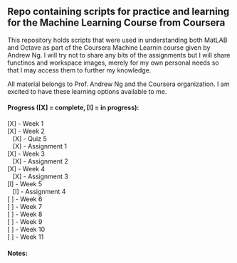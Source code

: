 ## Repo containing scripts for practice and learning for the Machine Learning Course from Coursera

This repository holds scripts that were used in understanding both MatLAB and Octave as part of the Coursera Machine Learnin course given by Andrew Ng. I will try not to share any bits of the assignments but I will share functinos and workspace images, merely for my own personal needs so that I may access them to further my knowledge. 

All material belongs to Prof. Andrew Ng and the Coursera organization. I am excited to have these learning options available to me.

#### Progress ([X] = complete, [I] = in progress):

[X] - Week 1  
[X] - Week 2  
&nbsp;&nbsp;&nbsp;[X] - Quiz 5  
&nbsp;&nbsp;&nbsp;[X] - Assignment 1  
[X] - Week 3  
&nbsp;&nbsp;&nbsp;[X] - Assignment 2  
[X] - Week 4  
&nbsp;&nbsp;&nbsp;[X] - Assignment 3  
[I] - Week 5  
&nbsp;&nbsp;&nbsp;[I] - Assignment 4  
[ ] - Week 6  
[ ] - Week 7  
[ ] - Week 8  
[ ] - Week 9  
[ ] - Week 10  
[ ] - Week 11  

#### Notes:
